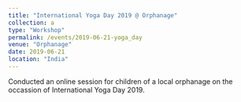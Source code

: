 ```yaml
---
title: "International Yoga Day 2019 @ Orphanage"
collection: a
type: "Workshop"
permalink: /events/2019-06-21-yoga_day
venue: "Orphanage"
date: 2019-06-21
location: "India"
---
```

Conducted an online session for children of a local orphanage on the occassion of International Yoga Day 2019.
